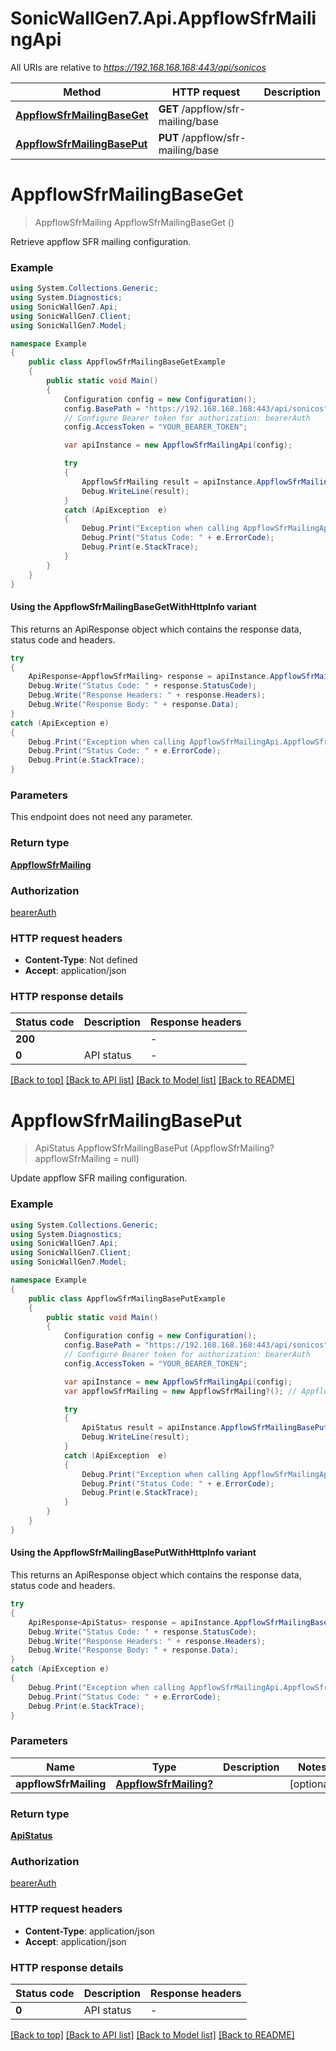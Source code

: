 # SonicWallGen7.Api.AppflowSfrMailingApi

All URIs are relative to *https://192.168.168.168:443/api/sonicos*

| Method | HTTP request | Description |
|--------|--------------|-------------|
| [**AppflowSfrMailingBaseGet**](AppflowSfrMailingApi.md#appflowsfrmailingbaseget) | **GET** /appflow/sfr-mailing/base |  |
| [**AppflowSfrMailingBasePut**](AppflowSfrMailingApi.md#appflowsfrmailingbaseput) | **PUT** /appflow/sfr-mailing/base |  |

<a id="appflowsfrmailingbaseget"></a>
# **AppflowSfrMailingBaseGet**
> AppflowSfrMailing AppflowSfrMailingBaseGet ()



Retrieve appflow SFR mailing configuration.

### Example
```csharp
using System.Collections.Generic;
using System.Diagnostics;
using SonicWallGen7.Api;
using SonicWallGen7.Client;
using SonicWallGen7.Model;

namespace Example
{
    public class AppflowSfrMailingBaseGetExample
    {
        public static void Main()
        {
            Configuration config = new Configuration();
            config.BasePath = "https://192.168.168.168:443/api/sonicos";
            // Configure Bearer token for authorization: bearerAuth
            config.AccessToken = "YOUR_BEARER_TOKEN";

            var apiInstance = new AppflowSfrMailingApi(config);

            try
            {
                AppflowSfrMailing result = apiInstance.AppflowSfrMailingBaseGet();
                Debug.WriteLine(result);
            }
            catch (ApiException  e)
            {
                Debug.Print("Exception when calling AppflowSfrMailingApi.AppflowSfrMailingBaseGet: " + e.Message);
                Debug.Print("Status Code: " + e.ErrorCode);
                Debug.Print(e.StackTrace);
            }
        }
    }
}
```

#### Using the AppflowSfrMailingBaseGetWithHttpInfo variant
This returns an ApiResponse object which contains the response data, status code and headers.

```csharp
try
{
    ApiResponse<AppflowSfrMailing> response = apiInstance.AppflowSfrMailingBaseGetWithHttpInfo();
    Debug.Write("Status Code: " + response.StatusCode);
    Debug.Write("Response Headers: " + response.Headers);
    Debug.Write("Response Body: " + response.Data);
}
catch (ApiException e)
{
    Debug.Print("Exception when calling AppflowSfrMailingApi.AppflowSfrMailingBaseGetWithHttpInfo: " + e.Message);
    Debug.Print("Status Code: " + e.ErrorCode);
    Debug.Print(e.StackTrace);
}
```

### Parameters
This endpoint does not need any parameter.
### Return type

[**AppflowSfrMailing**](AppflowSfrMailing.md)

### Authorization

[bearerAuth](../README.md#bearerAuth)

### HTTP request headers

 - **Content-Type**: Not defined
 - **Accept**: application/json


### HTTP response details
| Status code | Description | Response headers |
|-------------|-------------|------------------|
| **200** |  |  -  |
| **0** | API status |  -  |

[[Back to top]](#) [[Back to API list]](../README.md#documentation-for-api-endpoints) [[Back to Model list]](../README.md#documentation-for-models) [[Back to README]](../README.md)

<a id="appflowsfrmailingbaseput"></a>
# **AppflowSfrMailingBasePut**
> ApiStatus AppflowSfrMailingBasePut (AppflowSfrMailing? appflowSfrMailing = null)



Update appflow SFR mailing configuration.

### Example
```csharp
using System.Collections.Generic;
using System.Diagnostics;
using SonicWallGen7.Api;
using SonicWallGen7.Client;
using SonicWallGen7.Model;

namespace Example
{
    public class AppflowSfrMailingBasePutExample
    {
        public static void Main()
        {
            Configuration config = new Configuration();
            config.BasePath = "https://192.168.168.168:443/api/sonicos";
            // Configure Bearer token for authorization: bearerAuth
            config.AccessToken = "YOUR_BEARER_TOKEN";

            var apiInstance = new AppflowSfrMailingApi(config);
            var appflowSfrMailing = new AppflowSfrMailing?(); // AppflowSfrMailing? |  (optional) 

            try
            {
                ApiStatus result = apiInstance.AppflowSfrMailingBasePut(appflowSfrMailing);
                Debug.WriteLine(result);
            }
            catch (ApiException  e)
            {
                Debug.Print("Exception when calling AppflowSfrMailingApi.AppflowSfrMailingBasePut: " + e.Message);
                Debug.Print("Status Code: " + e.ErrorCode);
                Debug.Print(e.StackTrace);
            }
        }
    }
}
```

#### Using the AppflowSfrMailingBasePutWithHttpInfo variant
This returns an ApiResponse object which contains the response data, status code and headers.

```csharp
try
{
    ApiResponse<ApiStatus> response = apiInstance.AppflowSfrMailingBasePutWithHttpInfo(appflowSfrMailing);
    Debug.Write("Status Code: " + response.StatusCode);
    Debug.Write("Response Headers: " + response.Headers);
    Debug.Write("Response Body: " + response.Data);
}
catch (ApiException e)
{
    Debug.Print("Exception when calling AppflowSfrMailingApi.AppflowSfrMailingBasePutWithHttpInfo: " + e.Message);
    Debug.Print("Status Code: " + e.ErrorCode);
    Debug.Print(e.StackTrace);
}
```

### Parameters

| Name | Type | Description | Notes |
|------|------|-------------|-------|
| **appflowSfrMailing** | [**AppflowSfrMailing?**](AppflowSfrMailing?.md) |  | [optional]  |

### Return type

[**ApiStatus**](ApiStatus.md)

### Authorization

[bearerAuth](../README.md#bearerAuth)

### HTTP request headers

 - **Content-Type**: application/json
 - **Accept**: application/json


### HTTP response details
| Status code | Description | Response headers |
|-------------|-------------|------------------|
| **0** | API status |  -  |

[[Back to top]](#) [[Back to API list]](../README.md#documentation-for-api-endpoints) [[Back to Model list]](../README.md#documentation-for-models) [[Back to README]](../README.md)

